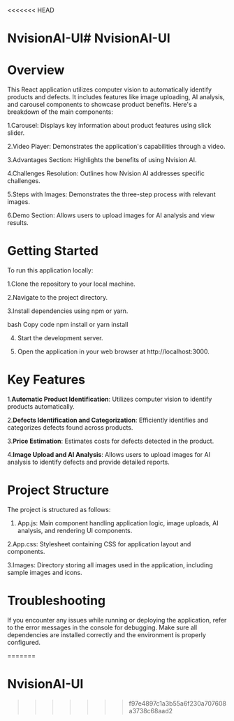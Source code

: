 <<<<<<< HEAD
# NvisionAI-UI# NvisionAI-UI
# Overview
This React application utilizes computer vision to automatically identify products and defects. It includes features like image uploading, AI analysis, and carousel components to showcase product benefits. Here's a breakdown of the main components:

1.Carousel: Displays key information about product features using slick slider.

2.Video Player: Demonstrates the application's capabilities through a video.

3.Advantages Section: Highlights the benefits of using Nvision AI.

4.Challenges Resolution: Outlines how Nvision AI addresses specific challenges.

5.Steps with Images: Demonstrates the three-step process with relevant images.

6.Demo Section: Allows users to upload images for AI analysis and view results.

# Getting Started

To run this application locally:

1.Clone the repository to your local machine.

2.Navigate to the project directory.

 

3.Install dependencies using npm or yarn.

bash
Copy code
npm install
 or
yarn install

4. Start the development server.

    

5. Open the application in your web browser at http://localhost:3000.
   
 # Key Features

1.**Automatic Product Identification**: Utilizes computer vision to identify products automatically.

2.**Defects Identification and Categorization**: Efficiently identifies and categorizes defects found across products.

3.**Price Estimation**: Estimates costs for defects detected in the product.

4.**Image Upload and AI Analysis**: Allows users to upload images for AI analysis to identify defects and provide detailed reports.

# Project Structure

The project is structured as follows:

1. App.js: Main component handling application logic, image uploads, AI analysis, and rendering UI components.

2.App.css: Stylesheet containing CSS for application layout and components.

3.Images: Directory storing all images used in the application, including sample images and icons.


 # Troubleshooting
If you encounter any issues while running or deploying the application, refer to the error messages in the console for debugging. Make sure all dependencies are installed correctly and the environment is properly configured.


=======
# NvisionAI-UI
>>>>>>> f97e4897c1a3b55a6f230a707608a3738c68aad2
